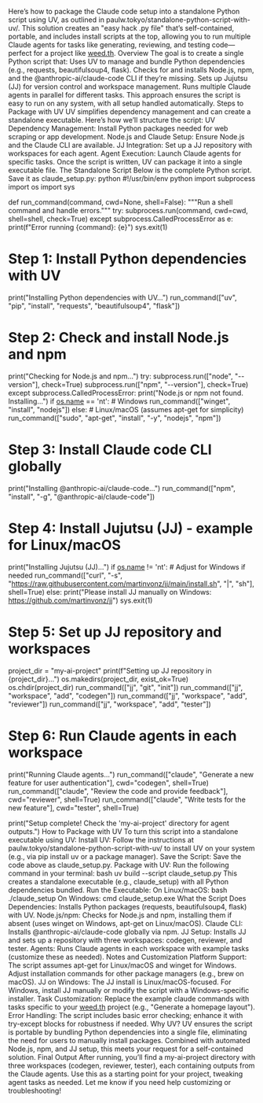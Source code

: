 Here’s how to package the Claude code setup into a standalone Python script using UV, as outlined in paulw.tokyo/standalone-python-script-with-uv/. This solution creates an "easy hack .py file" that’s self-contained, portable, and includes install scripts at the top, allowing you to run multiple Claude agents for tasks like generating, reviewing, and testing code—perfect for a project like [weed.th](http://weed.th).
Overview
The goal is to create a single Python script that:
Uses UV to manage and bundle Python dependencies (e.g., requests, beautifulsoup4, flask).
Checks for and installs Node.js, npm, and the @anthropic-ai/claude-code CLI if they’re missing.
Sets up Jujutsu (JJ) for version control and workspace management.
Runs multiple Claude agents in parallel for different tasks.
This approach ensures the script is easy to run on any system, with all setup handled automatically.
Steps to Package with UV
UV simplifies dependency management and can create a standalone executable. Here’s how we’ll structure the script:
UV Dependency Management: Install Python packages needed for web scraping or app development.
Node.js and Claude Setup: Ensure Node.js and the Claude CLI are available.
JJ Integration: Set up a JJ repository with workspaces for each agent.
Agent Execution: Launch Claude agents for specific tasks.
Once the script is written, UV can package it into a single executable file.
The Standalone Script
Below is the complete Python script. Save it as claude_setup.py:
python
\#!/usr/bin/env python
import subprocess
import os
import sys

def run_command(command, cwd=None, shell=False):
"""Run a shell command and handle errors."""
try:
subprocess.run(command, cwd=cwd, shell=shell, check=True)
except subprocess.CalledProcessError as e:
print(f"Error running {command}: {e}")
sys.exit(1)

# Step 1: Install Python dependencies with UV

print("Installing Python dependencies with UV...")
run_command(\["uv", "pip", "install", "requests", "beautifulsoup4", "flask"\])

# Step 2: Check and install Node.js and npm

print("Checking for Node.js and npm...")
try:
subprocess.run(\["node", "--version"\], check=True)
subprocess.run(\["npm", "--version"\], check=True)
except subprocess.CalledProcessError:
print("Node.js or npm not found. Installing...")
if [os.name](http://os.name) == 'nt':  # Windows
run_command(\["winget", "install", "nodejs"\])
else:  # Linux/macOS (assumes apt-get for simplicity)
run_command(\["sudo", "apt-get", "install", "-y", "nodejs", "npm"\])

# Step 3: Install Claude code CLI globally

print("Installing @anthropic-ai/claude-code...")
run_command(\["npm", "install", "-g", "@anthropic-ai/claude-code"\])

# Step 4: Install Jujutsu (JJ) - example for Linux/macOS

print("Installing Jujutsu (JJ)...")
if [os.name](http://os.name) != 'nt':  # Adjust for Windows if needed
run_command(\["curl", "-s", "<https://raw.githubusercontent.com/martinvonz/jj/main/install.sh>", "|", "sh"\], shell=True)
else:
print("Please install JJ manually on Windows: <https://github.com/martinvonz/jj>")
sys.exit(1)

# Step 5: Set up JJ repository and workspaces

project_dir = "my-ai-project"
print(f"Setting up JJ repository in {project_dir}...")
os.makedirs(project_dir, exist_ok=True)
os.chdir(project_dir)
run_command(\["jj", "git", "init"\])
run_command(\["jj", "workspace", "add", "codegen"\])
run_command(\["jj", "workspace", "add", "reviewer"\])
run_command(\["jj", "workspace", "add", "tester"\])

# Step 6: Run Claude agents in each workspace

print("Running Claude agents...")
run_command(\["claude", "Generate a new feature for user authentication"\], cwd="codegen", shell=True)
run_command(\["claude", "Review the code and provide feedback"\], cwd="reviewer", shell=True)
run_command(\["claude", "Write tests for the new feature"\], cwd="tester", shell=True)

print("Setup complete! Check the 'my-ai-project' directory for agent outputs.")
How to Package with UV
To turn this script into a standalone executable using UV:
Install UV:
Follow the instructions at paulw.tokyo/standalone-python-script-with-uv/ to install UV on your system (e.g., via pip install uv or a package manager).
Save the Script:
Save the code above as claude_setup.py.
Package with UV:
Run the following command in your terminal:
bash
uv build --script claude_setup.py
This creates a standalone executable (e.g., claude_setup) with all Python dependencies bundled.
Run the Executable:
On Linux/macOS:
bash
./claude_setup
On Windows:
cmd
claude_setup.exe
What the Script Does
Dependencies: Installs Python packages (requests, beautifulsoup4, flask) with UV.
Node.js/npm: Checks for Node.js and npm, installing them if absent (uses winget on Windows, apt-get on Linux/macOS).
Claude CLI: Installs @anthropic-ai/claude-code globally via npm.
JJ Setup: Installs JJ and sets up a repository with three workspaces: codegen, reviewer, and tester.
Agents: Runs Claude agents in each workspace with example tasks (customize these as needed).
Notes and Customization
Platform Support: The script assumes apt-get for Linux/macOS and winget for Windows. Adjust installation commands for other package managers (e.g., brew on macOS).
JJ on Windows: The JJ install is Linux/macOS-focused. For Windows, install JJ manually or modify the script with a Windows-specific installer.
Task Customization: Replace the example claude commands with tasks specific to your [weed.th](http://weed.th) project (e.g., "Generate a homepage layout").
Error Handling: The script includes basic error checking; enhance it with try-except blocks for robustness if needed.
Why UV?
UV ensures the script is portable by bundling Python dependencies into a single file, eliminating the need for users to manually install packages. Combined with automated Node.js, npm, and JJ setup, this meets your request for a self-contained solution.
Final Output
After running, you’ll find a my-ai-project directory with three workspaces (codegen, reviewer, tester), each containing outputs from the Claude agents. Use this as a starting point for your project, tweaking agent tasks as needed.
Let me know if you need help customizing or troubleshooting!